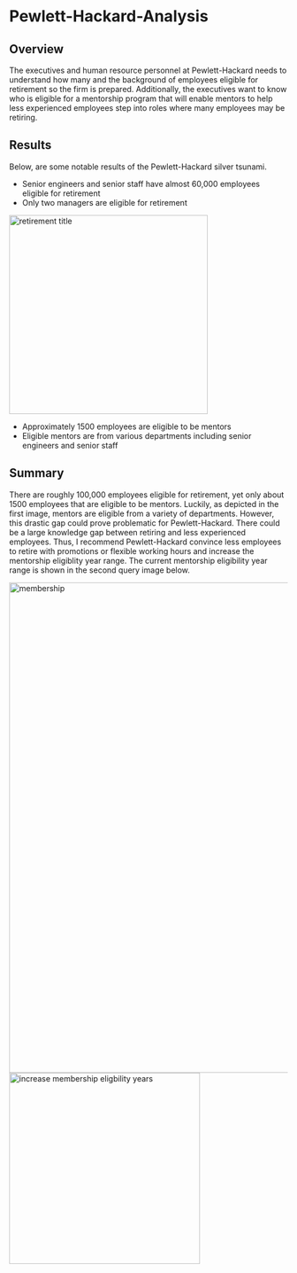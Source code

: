 # Pewlett-Hackard-Analysis

## Overview
The executives and human resource personnel at Pewlett-Hackard needs to understand how many and the background of employees eligible for retirement so the firm is prepared. Additionally, the executives want to know who is eligible for a mentorship program that will enable mentors to help less experienced employees step into roles where many employees may be retiring. 

## Results
Below, are some notable results of the Pewlett-Hackard silver tsunami. 

- Senior engineers and senior staff have almost 60,000 employees eligible for retirement
- Only two managers are eligible for retirement
 
<img width="359" alt="retirement title" src="https://user-images.githubusercontent.com/88340176/140577991-5231b4ea-2b8f-4dce-a938-02848c6248d6.PNG">

- Approximately 1500 employees are eligible to be mentors
- Eligible mentors are from various departments including senior engineers and senior staff

## Summary
There are roughly 100,000 employees eligible for retirement, yet only about 1500 employees that are eligible to be mentors. Luckily, as depicted in the first image, mentors are eligible from a variety of departments. However, this drastic gap could prove problematic for Pewlett-Hackard. There could be a large knowledge gap between retiring and less experienced employees. Thus, I recommend Pewlett-Hackard convince less employees to retire with promotions or flexible working hours and increase the mentorship eligiblity year range. The current mentorship eligibility year range is shown in the second query image below.

<img width="885" alt="membership" src="https://user-images.githubusercontent.com/88340176/140578346-616b4b92-55d0-490f-b493-0c8bbfe5a5e3.PNG">

<img width="345" alt="increase membership eligbility years" src="https://user-images.githubusercontent.com/88340176/140578352-c99a8ab0-bed5-47d2-a6c5-92dce7ca6325.PNG">
